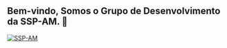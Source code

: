 ## Bem-vindo, Somos o Grupo de Desenvolvimento da SSP-AM. 👋

[![SSP-AM](https://img.shields.io/website?label=SSP-AM&style=for-the-badge&url=http://SSP-AM/)](http://www.ssp.am.gov.br/)

<div >
 <img alt=""  align:center src="https://www.ssp.am.gov.br/wp-content/uploads/2019/08/Logo-SSP-Am-novo-300x298.png">
</div>
 

